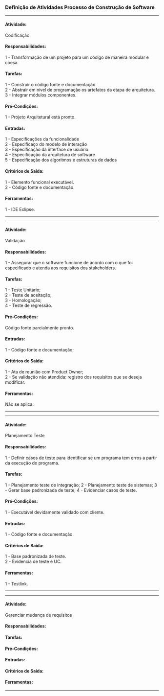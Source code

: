 ### Definição de Atividades Processo de Construção de Software
_______________________________________________________________
#### Atividade:  
Codificação  
#### Responsabilidades:  
1 - Transformação de um projeto para um código de maneira modular e coesa.
#### Tarefas:  
1 - Construir o código fonte e documentação.  
2 - Abstrair em nível de programação os artefatos da etapa de arquitetura.  
3 - Integrar módulos componentes.
#### Pré-Condições:  
1 - Projeto Arquitetural está pronto.  
#### Entradas:  
1 - Especificações da funcionalidade  
2 - Especificaço do modelo de interação  
3 - Especificação da interface de usuário  
4 - Especificação da arquitetura de software  
5 - Especificação dos algoritmos e estruturas de dados  
#### Critérios de Saída:  
1 - Elemento funcional executável.  
2 - Código fonte e documentação.  
#### Ferramentas:  
1 - IDE Eclipse.  
_______________________________________________________________
_______________________________________________________________

#### Atividade:  
Validação  
#### Responsabilidades:  
1 - Assegurar que o software funcione de acordo com o que foi especificado e atenda aos requisitos dos stakeholders.  
#### Tarefas:  
1 - Teste Unitário;  
2 - Teste de aceitação;  
3 - Homologação;  
4 - Teste de regressão.  
#### Pré-Condições:  
Código fonte parcialmente pronto.
#### Entradas:  
1 - Código fonte e documentação;  
#### Critérios de Saída:  
1 - Ata de reunião com Product Owner;  
2 - Se validação não atendida: registro dos requisitos que se deseja modificar.  
#### Ferramentas:  
Não se aplica.

_______________________________________________________________
_______________________________________________________________

#### Atividade:  
Planejamento Teste  
#### Responsabilidades:  
1 - Definir casos de teste para identificar se um programa tem erros a partir da execução do programa.  
#### Tarefas:  
1 - Planejamento teste de integração;
2 - Planejamento teste de sistemas;
3 - Gerar base padronizada de teste;
4 - Evidenciar casos de teste.
#### Pré-Condições:  
1 - Executável devidamente validado com cliente.
#### Entradas:  
1 - Código fonte e documentação.  
#### Critérios de Saída:  
1 - Base padronizada de teste.  
2 - Evidencia de teste e UC.  
#### Ferramentas:  
1 - Testlink.  
_______________________________________________________________
_______________________________________________________________

#### Atividade:  
Gerenciar mudança de requisitos 
#### Responsabilidades:  
#### Tarefas:  
#### Pré-Condições:  
#### Entradas:  
#### Critérios de Saída:  
#### Ferramentas:  

_______________________________________________________________
